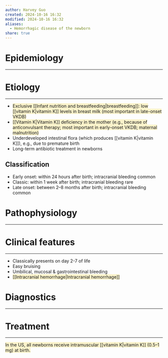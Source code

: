 ```yaml
---
author: Harvey Guo
created: 2024-10-16 16:32
modified: 2024-10-16 16:32
aliases:
  - Hemorrhagic disease of the newborn
share: true
---
```

# Epidemiology
---


# Etiology
---
- <span style="background:rgba(240, 200, 0, 0.2)">Exclusive [[Infant nutrition and breastfeeding|breastfeeding]]: low [[vitamin K|vitamin K]] levels in breast milk (most important in late-onset VKDB)</span>
- <span style="background:rgba(240, 200, 0, 0.2)">[[Vitamin K|Vitamin K]] deficiency in the mother (e.g., because of anticonvulsant therapy; most important in early-onset VKDB; maternal malnutrition)</span>
- Underdeveloped intestinal flora (which produces [[vitamin K|vitamin K]]), e.g., due to premature birth
- Long-term antibiotic treatment in newborns 
## Classification
- Early onset: within 24 hours after birth; intracranial bleeding common
- Classic: within 1 week after birth; intracranial bleeding rare
- Late onset: between 2–8 months after birth; intracranial bleeding common

# Pathophysiology
---


# Clinical features
---
- Classically presents on day 2-7 of life
- Easy bruising
- Umbilical, mucosal & gastrointestinal bleeding
- <span style="background:rgba(240, 200, 0, 0.2)">[[Intracranial hemorrhage|Intracranial hemorrhage]]</span>

# Diagnostics
---


# Treatment
---
<span style="background:rgba(240, 200, 0, 0.2)">In the US, all newborns receive intramuscular [[vitamin K|vitamin K]] (0.5–1 mg) at birth.</span>

